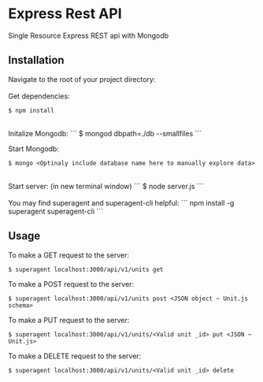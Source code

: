 Express Rest API
================

Single Resource Express REST api with Mongodb


Installation
------------
Navigate to the root of your project directory:
<br>
<br>
Get dependencies:
```
$ npm install
```
<br>
Initalize Mongodb:
```
$ mongod dbpath=./db --smallfiles
```

Start Mongodb:
```
$ mongo <Optinaly include database name here to manually explore data>
```
<br>
Start server: (in new terminal window)
```
$ node server.js
```
<br>
<br>
You may find superagent and superagent-cli helpful:
```
npm install -g superagent superagent-cli
```

Usage
-----
To make a GET request to the server:
```
$ superagent localhost:3000/api/v1/units get
```
To make a POST request to the server:
```
$ superagent localhost:3000/api/v1/units post <JSON object ~ Unit.js schema>
```
To make a PUT request to the server:
```
$ superagent localhost:3000/api/v1/units/<Valid unit _id> put <JSON ~ Unit.js>
```
To make a DELETE request to the server:
```
$ superagent localhost:3000/api/v1/units/<Valid unit _id> delete
```
